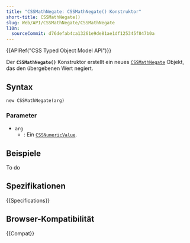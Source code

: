 ```yaml
---
title: "CSSMathNegate: CSSMathNegate() Konstruktor"
short-title: CSSMathNegate()
slug: Web/API/CSSMathNegate/CSSMathNegate
l10n:
  sourceCommit: d76defab4ca13261e9de81ae1df125345f847b0a
---
```


{{APIRef("CSS Typed Object Model API")}}

Der **`CSSMathNegate()`** Konstruktor erstellt ein neues [`CSSMathNegate`](/de/docs/Web/API/CSSMathNegate) Objekt, das den übergebenen Wert negiert.

## Syntax

```js-nolint
new CSSMathNegate(arg)
```

### Parameter

- `arg`
  - : Ein [`CSSNumericValue`](/de/docs/Web/API/CSSNumericValue).

## Beispiele

To do

## Spezifikationen

{{Specifications}}

## Browser-Kompatibilität

{{Compat}}
